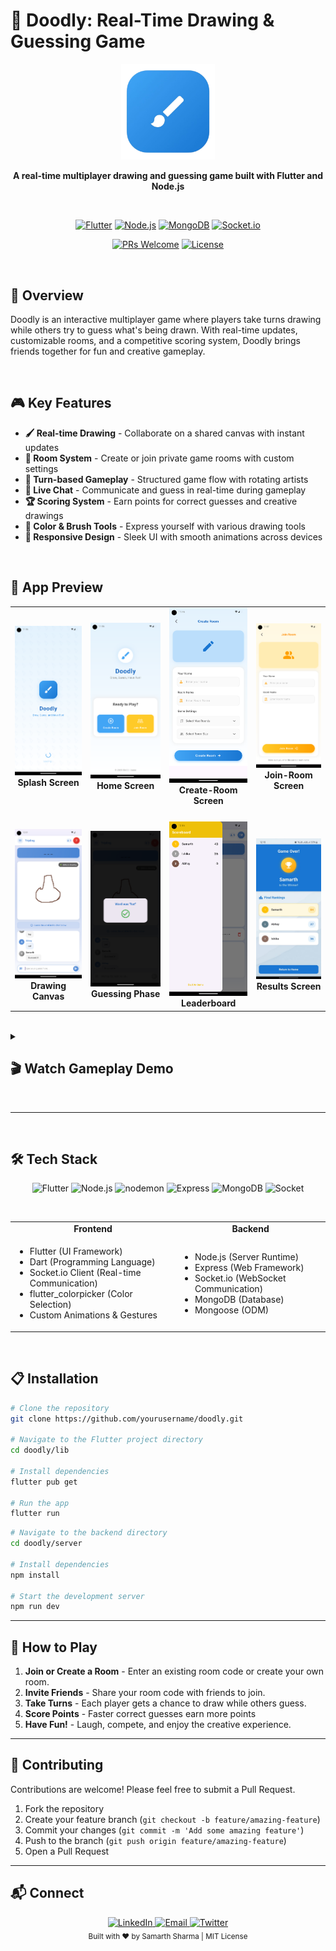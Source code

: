 # 🎨 Doodly: Real-Time Drawing & Guessing Game

<div align="center">
  <img src="https://raw.githubusercontent.com/saysamarth/doodly/main/assets/icon2.png" width="150" alt="Doodly Logo"/>
  
  <br/>
  
  **A real-time multiplayer drawing and guessing game built with Flutter and Node.js**

  <br/>

  [![Flutter](https://img.shields.io/badge/Flutter-3.19.3-02569B?style=for-the-badge&logo=flutter&logoColor=white)](https://flutter.dev/)
  [![Node.js](https://img.shields.io/badge/Node.js-18.17.1-339933?style=for-the-badge&logo=node.js&logoColor=white)](https://nodejs.org/)
  [![MongoDB](https://img.shields.io/badge/MongoDB-8.13.2-47A248?style=for-the-badge&logo=mongodb&logoColor=white)](https://www.mongodb.com/)
  [![Socket.io](https://img.shields.io/badge/Socket.io-4.7.2-010101?style=for-the-badge&logo=socket.io&logoColor=white)](https://socket.io/)
  
  [![PRs Welcome](https://img.shields.io/badge/PRs-Welcome-brightgreen?style=flat-square)](http://makeapullrequest.com)
  [![License](https://img.shields.io/badge/License-MIT-blue.svg?style=flat-square)](LICENSE)

</div>

<br/>

## 📌 Overview

Doodly is an interactive multiplayer game where players take turns drawing while others try to guess what's being drawn. With real-time updates, customizable rooms, and a competitive scoring system, Doodly brings friends together for fun and creative gameplay.

<br/>

## 🎮 Key Features

- **🖌️ Real-time Drawing** - Collaborate on a shared canvas with instant updates
- **🚪 Room System** - Create or join private game rooms with custom settings
- **🔄 Turn-based Gameplay** - Structured game flow with rotating artists
- **💬 Live Chat** - Communicate and guess in real-time during gameplay
- **🏆 Scoring System** - Earn points for correct guesses and creative drawings
- **🎨 Color & Brush Tools** - Express yourself with various drawing tools
- **📱 Responsive Design** - Sleek UI with smooth animations across devices

<br/>

## 📱 App Preview

<div align="center">
  <table>
    <tr>
      <td align="center">
        <img src="https://raw.githubusercontent.com/saysamarth/doodly/main/assets/splash.png" width="180"/><br/>
        <b>Splash Screen</b>
      </td>
      <td align="center">
        <img src="https://raw.githubusercontent.com/saysamarth/doodly/main/assets/home.png" width="180"/><br/>
        <b>Home Screen</b>
      </td>
      <td align="center">
        <img src="https://raw.githubusercontent.com/saysamarth/doodly/main/assets/create.png" width="180"/><br/>
        <b>Create-Room Screen</b>
      </td>
       <td align="center">
        <img src="https://raw.githubusercontent.com/saysamarth/doodly/main/assets/join.png" width="180"/><br/>
        <b>Join-Room Screen</b>
      </td>
    </tr>
    <tr height="20"></tr>
    <tr>
      <td align="center">
        <img src="https://raw.githubusercontent.com/saysamarth/doodly/main/assets/paint.png" width="180"/><br/>
        <b>Drawing Canvas</b>
      </td>
       <td align="center">
        <img src="https://raw.githubusercontent.com/saysamarth/doodly/main/assets/guessed.png" width="180"/><br/>
        <b>Guessing Phase</b>
      </td>
      <td align="center">
        <img src="https://raw.githubusercontent.com/saysamarth/doodly/main/assets/leaderboard.png" width="180"/><br/>
        <b>Leaderboard</b>
      </td>
     <td align="center">
        <img src="https://raw.githubusercontent.com/saysamarth/doodly/main/assets/result.jpg" width="180"/><br/>
        <b>Results Screen</b>
      </td>
    </tr>
  </table>
</div>

<br/>

<details>
<summary><h2>🎬 Watch Gameplay Demo</h2></summary>
<div align="center">
  <a href="https://youtu.be/t-OEIqBXEFk" target="_blank">
    <img src="https://raw.githubusercontent.com/saysamarth/doodly/main/assets/thumbnail.png" width="400"/>
    <br/>
    <b>▶️ Doodly Gameplay Demo</b>
  </a>
</div>
</details>

<br/>

---

<br/>

## 🛠️ Tech Stack

<p align="center">
  <img src="https://cdn.jsdelivr.net/gh/devicons/devicon@latest/icons/flutter/flutter-original.svg" alt="Flutter" width="50" height="50"/>
  <img src="https://cdn.jsdelivr.net/gh/devicons/devicon@latest/icons/nodejs/nodejs-original-wordmark.svg" alt="Node.js" width="50" height="50"/>
  <img src="https://cdn.jsdelivr.net/gh/devicons/devicon@latest/icons/nodemon/nodemon-original.svg" alt="nodemon" width="50" height="50"/>
  <img src="https://cdn.jsdelivr.net/gh/devicons/devicon@latest/icons/express/express-original.svg" alt="Express" width="50" height="50"/>
  <img src="https://cdn.jsdelivr.net/gh/devicons/devicon@latest/icons/mongodb/mongodb-original.svg" alt="MongoDB" width="50" height="50"/>
  <img src="https://cdn.jsdelivr.net/gh/devicons/devicon@latest/icons/socketio/socketio-original.svg" alt="Socket" width="50" height="50"/>
</p>

<br/>

<div align="center">
  <table>
    <tr>
      <td align="center"><b>Frontend</b></td>
      <td align="center"><b>Backend</b></td>
    </tr>
    <tr>
      <td>
        <ul>
          <li>Flutter (UI Framework)</li>
          <li>Dart (Programming Language)</li>
          <li>Socket.io Client (Real-time Communication)</li>
          <li>flutter_colorpicker (Color Selection)</li>
          <li>Custom Animations & Gestures</li>
        </ul>
      </td>
      <td>
        <ul>
          <li>Node.js (Server Runtime)</li>
          <li>Express (Web Framework)</li>
          <li>Socket.io (WebSocket Communication)</li>
          <li>MongoDB (Database)</li>
          <li>Mongoose (ODM)</li>
        </ul>
      </td>
    </tr>
  </table>
</div>

<br/>

## 📋 Installation

```bash
# Clone the repository
git clone https://github.com/yourusername/doodly.git

# Navigate to the Flutter project directory
cd doodly/lib

# Install dependencies
flutter pub get

# Run the app
flutter run
```

```bash
# Navigate to the backend directory
cd doodly/server

# Install dependencies
npm install

# Start the development server
npm run dev
```

---

## 🎯 How to Play

1. **Join or Create a Room** - Enter an existing room code or create your own room.
2. **Invite Friends** - Share your room code with friends to join.
3. **Take Turns** - Each player gets a chance to draw while others guess.
4. **Score Points** - Faster correct guesses earn more points
5. **Have Fun!** - Laugh, compete, and enjoy the creative experience.

---

## 🤝 Contributing

Contributions are welcome! Please feel free to submit a Pull Request.

1. Fork the repository
2. Create your feature branch (`git checkout -b feature/amazing-feature`)
3. Commit your changes (`git commit -m 'Add some amazing feature'`)
4. Push to the branch (`git push origin feature/amazing-feature`)
5. Open a Pull Request  

---

## 📬 Connect
<div align="center"> 
  <a href="https://www.linkedin.com/in/saysamarth/"> <img src="https://img.shields.io/badge/LinkedIn-0077B5?style=for-the-badge&logo=linkedin&logoColor=white" alt="LinkedIn"> </a> 
  <a href="mailto:samarth2668@gmail.com"> <img src="https://img.shields.io/badge/Email-D14836?style=for-the-badge&logo=gmail&logoColor=white" alt="Email"> </a> 
  <a href="https://twitter.com/saysamarth"> <img src="https://img.shields.io/badge/Twitter-1DA1F2?style=for-the-badge&logo=twitter&logoColor=white" alt="Twitter"> </a> 
</div>
<div align="center"> 
  <sub>Built with ❤️ by Samarth Sharma | MIT License</sub> 
</div>
